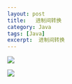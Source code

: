 ```yaml
---
layout: post
title:   进制间转换
category: Java
tags: [Java]
excerpt:  进制间转换
---
```



![](http://www.nangongyibin.com/assets/images/Java/49.png)

![](http://www.nangongyibin.com/assets/images/Java/50.png)